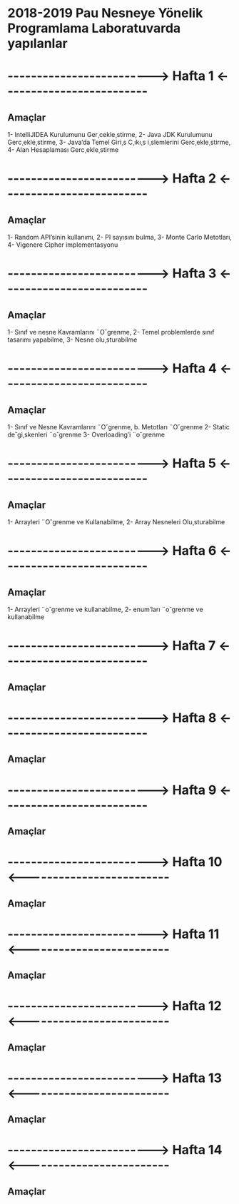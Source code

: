 # 2018-2019 Pau Nesneye Yönelik Programlama Laboratuvarda yapılanlar 



# -------------------------> Hafta 1 <-------------------------
## Amaçlar
1- IntelliJIDEA Kurulumunu Ger¸cekle¸stirme,
2- Java JDK Kurulumunu Gerc¸ekle¸stirme,
3- Java’da Temel Giri¸s C¸ıkı¸s i¸slemlerini Gerc¸ekle¸stirme,
4- Alan Hesaplaması Gerc¸ekle¸stirme

# -------------------------> Hafta 2 <-------------------------
## Amaçlar
1- Random API’sinin kullanımı,
2- PI sayısını bulma,
3- Monte Carlo Metotları,
4- Vigenere Cipher implementasyonu


# -------------------------> Hafta 3 <-------------------------
## Amaçlar
1- Sınıf ve nesne Kavramlarını ¨O˘grenme,
2- Temel problemlerde sınıf tasarımı yapabilme,
3- Nesne olu¸sturabilme

# -------------------------> Hafta 4 <-------------------------
## Amaçlar
1- Sınıf ve Nesne Kavramlarını ¨O˘grenme, b. Metotları ¨O˘grenme
2- Static de˘gi¸skenleri ¨o˘grenme
3- Overloading’i ¨o˘grenme


# -------------------------> Hafta 5 <-------------------------
## Amaçlar
1- Arrayleri ¨O˘grenme ve Kullanabilme,
2- Array Nesneleri Olu¸sturabilme

# -------------------------> Hafta 6 <-------------------------
## Amaçlar
1- Arrayleri ¨o˘grenme ve kullanabilme,
2- enum’ları ¨o˘grenme ve kullanabilme

# -------------------------> Hafta 7 <-------------------------
## Amaçlar

# -------------------------> Hafta 8 <-------------------------
## Amaçlar

# -------------------------> Hafta 9 <-------------------------
## Amaçlar

# -------------------------> Hafta 10 <-------------------------
## Amaçlar

# -------------------------> Hafta 11 <-------------------------
## Amaçlar

# -------------------------> Hafta 12 <-------------------------
## Amaçlar

# -------------------------> Hafta 13 <-------------------------
## Amaçlar

# -------------------------> Hafta 14 <-------------------------
## Amaçlar



